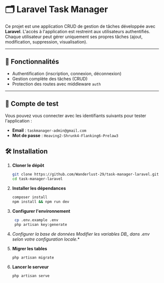 # 🗂️ Laravel Task Manager

Ce projet est une application CRUD de gestion de tâches développée avec **Laravel**. L'accès à l'application est restreint aux utilisateurs authentifiés. Chaque utilisateur peut gérer uniquement ses propres tâches (ajout, modification, suppression, visualisation).

---

## 🚀 Fonctionnalités

- Authentification (inscription, connexion, déconnexion)
- Gestion complète des tâches (CRUD)
- Protection des routes avec middleware `auth`

---

## 🧪 Compte de test

Vous pouvez vous connecter avec les identifiants suivants pour tester l'application :

- **Email** : `taskmanager-admin@gmail.com`  
- **Mot de passe** : `Heaving2-Shrunk4-Flanking6-Prelaw3`

## 🛠️ Installation

1. **Cloner le dépôt**
   ```bash
   git clone https://github.com/Wanderlust-29/task-manager-laravel.git
   cd task-manager-laravel
   
2. **Installer les dépendances**
   ```bash
   composer install
   npm install && npm run dev
   
3. **Configurer l'environnement**
   ```bash
    cp .env.example .env
    php artisan key:generate
   
4. **Configurer la base de données Modifier les variables DB_* dans .env selon votre configuration locale.**

5. **Migrer les tables**
   ```bash
   php artisan migrate
   
6. **Lancer le serveur**
   ```bash
   php artisan serve